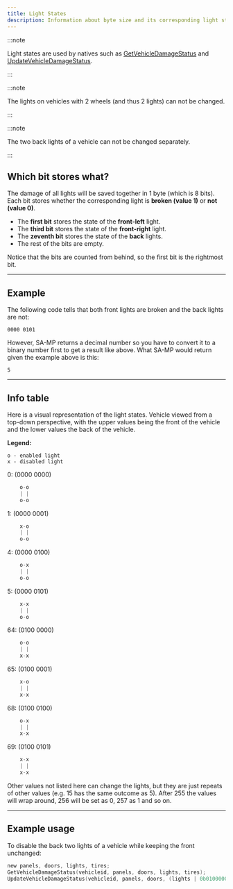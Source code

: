 ```yaml
---
title: Light States
description: Information about byte size and its corresponding light state bits.
---
```


:::note

Light states are used by natives such as [GetVehicleDamageStatus](../functions/GetVehicleDamageStatus) and [UpdateVehicleDamageStatus](../functions/UpdateVehicleDamageStatus).

:::

:::note

The lights on vehicles with 2 wheels (and thus 2 lights) can not be changed.

:::

:::note

The two back lights of a vehicle can not be changed separately.

:::

## Which bit stores what?

The damage of all lights will be saved together in 1 byte (which is 8 bits). Each bit stores whether the corresponding light is **broken (value 1)** or **not (value 0)**.

- The **first bit** stores the state of the **front-left** light.
- The **third bit** stores the state of the **front-right** light.
- The **zeventh bit** stores the state of the **back** lights.
- The rest of the bits are empty.

Notice that the bits are counted from behind, so the first bit is the rightmost bit.

---
  
## Example

The following code tells that both front lights are broken and the back lights are not:

`0000 0101`

However, SA-MP returns a decimal number so you have to convert it to a binary number first to get a result like above. What SA-MP would return given the example above is this:

`5`

---
  
## Info table

Here is a visual representation of the light states. Vehicle viewed from a top-down perspective, with the upper values being the front of the vehicle and the lower values the back of the vehicle.

**Legend:**

```
o - enabled light
x - disabled light
```

0: (0000 0000)

```c
    o-o
    | |
    o-o
```

1: (0000 0001)

```c
    x-o
    | |
    o-o
```

4: (0000 0100)

```c
    o-x
    | |
    o-o
```

5: (0000 0101)

```c
    x-x
    | |
    o-o
```

64: (0100 0000)

```c
    o-o
    | |
    x-x
```

65: (0100 0001)

```c
    x-o
    | |
    x-x
```

68: (0100 0100)

```c
    o-x
    | |
    x-x
```

69: (0100 0101)

```c
    x-x
    | |
    x-x
```

Other values not listed here can change the lights, but they are just repeats of other values (e.g. 15 has the same outcome as 5). After 255 the values will wrap around, 256 will be set as 0, 257 as 1 and so on.

---
  
## Example usage

To disable the back two lights of a vehicle while keeping the front unchanged:

```c
new panels, doors, lights, tires;
GetVehicleDamageStatus(vehicleid, panels, doors, lights, tires);
UpdateVehicleDamageStatus(vehicleid, panels, doors, (lights | 0b01000000), tires); // The '0b' part means that the following number is in binary. Just the same way that '0x' indicates a hexadecimal number.
```
